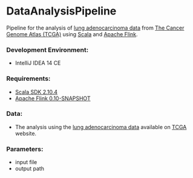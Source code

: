# DataAnalysisPipeline
Pipeline for the analysis of <a href="https://tcga-data.nci.nih.gov/tcga/tcgaCancerDetails.jsp?diseaseType=LUAD&diseaseName=Lung%20adenocarcinoma" target="_blank">lung adenocarcinoma data</a> from <a href="http://cancergenome.nih.gov" target="_blank">The Cancer Genome Atlas  (TCGA)</a> using <a href="http://www.scala-lang.org" target="_blank">Scala</a> and <a href="https://flink.apache.org" target="_blank"> Apache Flink</a>.

### Development Environment:
* IntelliJ IDEA 14 CE

### Requirements:
* <a href="http://www.scala-lang.org" target="_blank">Scala SDK 2.10.4</a>
* <a href="https://flink.apache.org" target="_blank">Apache Flink 0.10-SNAPSHOT</a>

### Data:
* The analysis using the <a href="https://tcga-data.nci.nih.gov/tcga/tcgaCancerDetails.jsp?diseaseType=LUAD&diseaseName=Lung%20adenocarcinoma" target="_blank">lung adenocarcinoma data</a> available on <a href="http://cancergenome.nih.gov" target="_blank">TCGA</a> website.

### Parameters:
* input file
* output path
